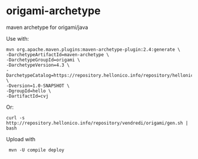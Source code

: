 # origami-archetype
maven archetype for origami/java

Use with:

```
mvn org.apache.maven.plugins:maven-archetype-plugin:2.4:generate \
-DarchetypeArtifactId=maven-archetype \
-DarchetypeGroupId=origami \
-DarchetypeVersion=4.3 \
-DarchetypeCatalog=https://repository.hellonico.info/repository/hellonico/ \
-Dversion=1.0-SNAPSHOT \
-DgroupId=hello \
-DartifactId=cvj
```

Or:

```
curl -s http://repository.hellonico.info/repository/vendredi/origami/gen.sh | bash
```

Upload with

```
 mvn -U compile deploy 
```
